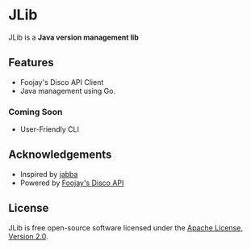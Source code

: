 # JLib

JLib is a **Java version management lib**

## Features

- Foojay's Disco API Client
- Java management using Go.

### Coming Soon

- User-Friendly CLI

## Acknowledgements

- Inspired by [jabba](https://github.com/shyiko/jabba)
- Powered by [Foojay's Disco API](https://api.foojay.io/disco/v3/)

## License

JLib is free open-source software licensed under the [Apache License, Version 2.0](https://www.apache.org/licenses/LICENSE-2.0).

